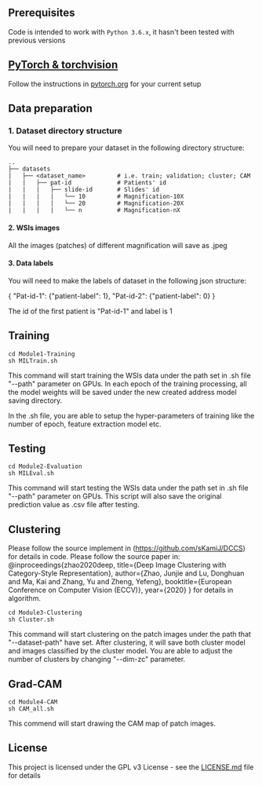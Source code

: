 ## Prerequisites
Code is intended to work with ```Python 3.6.x```,  it hasn't been tested with previous versions

## [PyTorch & torchvision](http://pytorch.org/)
Follow the instructions in [pytorch.org](http://pytorch.org) for your current setup

## Data preparation
### 1. Dataset directory structure
You will need to prepare your dataset in the following directory structure:

    ..
    ├── datasets                   
    |   ├── <dataset_name>         # i.e. train; validation; cluster; CAM
    |   |   ├── pat-id             # Patients' id
    |   |   |   ├── slide-id       # Slides' id
    |   |   |   |   └── 10         # Magnification-10X
    |   |   |   |   └── 20         # Magnification-20X
    |   |   |   |   └── n          # Magnification-nX
	
#### 2. WSIs images
All the images (patches) of different magnification will save as .jpeg

#### 3. Data labels
You will need to make the labels of dataset in the following json structure:

{
	"Pat-id-1": {"patient-label": 1},
	"Pat-id-2": {"patient-label": 0}
}

The id of the first patient is "Pat-id-1" and label is 1

## Training
```
cd Module1-Training
sh MILTrain.sh
```
This command will start training the WSIs data under the path set in .sh file "--path" parameter on GPUs. In each epoch of the training processing, all the model weights will be saved under the new created address model saving directory.

In the .sh file, you are able to setup the hyper-parameters of training like the number of epoch, feature extraction model etc.

## Testing
```
cd Module2-Evaluation
sh MILEval.sh
```
This command will start testing the WSIs data under the path set in .sh file "--path" parameter on GPUs. This script will also save the original prediction value as .csv file after testing.

## Clustering
Please follow the source implement in (https://github.com/sKamiJ/DCCS) for details in code.
Please follow the source paper in:
@inproceedings{zhao2020deep,
  title={Deep Image Clustering with Category-Style Representation},
  author={Zhao, Junjie and Lu, Donghuan and Ma, Kai and Zhang, Yu and Zheng, Yefeng},
  booktitle={European Conference on Computer Vision (ECCV)},
  year={2020}
}
for details in algorithm.
```
cd Module3-Clustering
sh Cluster.sh
```
This command will start clustering on the patch images under the path that "--dataset-path" have set. After clustering, it will save both cluster model and images classified by the cluster model. You are able to adjust the number of clusters by changing "--dim-zc" parameter. 

## Grad-CAM
```
cd Module4-CAM
sh CAM_all.sh
```
This commend will start drawing the CAM map of patch images.

## License
This project is licensed under the GPL v3 License - see the [LICENSE.md](LICENSE.md) file for details

